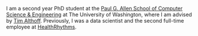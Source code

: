 I am a second year PhD student at the [Paul G. Allen School of Computer Science & Engineering](https://www.cs.washington.edu/) at The University of Washington, where I am advised by [Tim Althoff](http://www.timalthoff.com/).  Previously, I was a data scientist and the second full-time employee at [HealthRhythms](https://www.healthrhythms.com).
<br>
